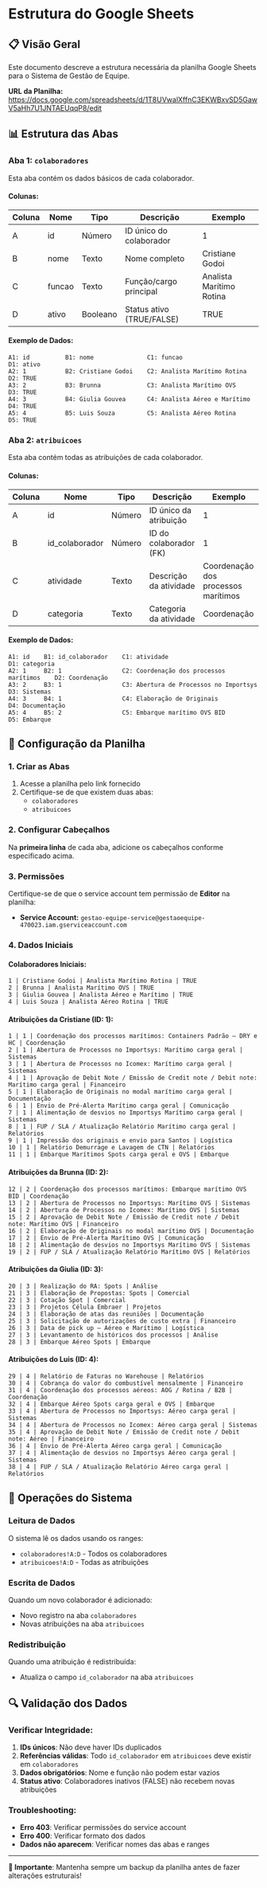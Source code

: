 # Estrutura do Google Sheets

## 📋 Visão Geral

Este documento descreve a estrutura necessária da planilha Google Sheets para o Sistema de Gestão de Equipe.

**URL da Planilha:** https://docs.google.com/spreadsheets/d/1T8UVwalXffnC3EKWBxvSD5GawV5aHh7U1JNTAEUqqP8/edit

## 📊 Estrutura das Abas

### Aba 1: `colaboradores`

Esta aba contém os dados básicos de cada colaborador.

#### Colunas:
| Coluna | Nome | Tipo | Descrição | Exemplo |
|--------|------|------|-----------|---------|
| A | id | Número | ID único do colaborador | 1 |
| B | nome | Texto | Nome completo | Cristiane Godoi |
| C | funcao | Texto | Função/cargo principal | Analista Marítimo Rotina |
| D | ativo | Booleano | Status ativo (TRUE/FALSE) | TRUE |

#### Exemplo de Dados:
```
A1: id          B1: nome               C1: funcao                    D1: ativo
A2: 1           B2: Cristiane Godoi    C2: Analista Marítimo Rotina  D2: TRUE
A3: 2           B3: Brunna             C3: Analista Marítimo OVS     D3: TRUE
A4: 3           B4: Giulia Gouvea      C4: Analista Aéreo e Marítimo D4: TRUE
A5: 4           B5: Luis Souza         C5: Analista Aéreo Rotina     D5: TRUE
```

### Aba 2: `atribuicoes`

Esta aba contém todas as atribuições de cada colaborador.

#### Colunas:
| Coluna | Nome | Tipo | Descrição | Exemplo |
|--------|------|------|-----------|---------|
| A | id | Número | ID único da atribuição | 1 |
| B | id_colaborador | Número | ID do colaborador (FK) | 1 |
| C | atividade | Texto | Descrição da atividade | Coordenação dos processos marítimos |
| D | categoria | Texto | Categoria da atividade | Coordenação |

#### Exemplo de Dados:
```
A1: id    B1: id_colaborador    C1: atividade                              D1: categoria
A2: 1     B2: 1                 C2: Coordenação dos processos marítimos    D2: Coordenação
A3: 2     B3: 1                 C3: Abertura de Processos no Importsys     D3: Sistemas
A4: 3     B4: 1                 C4: Elaboração de Originais                D4: Documentação
A5: 4     B5: 2                 C5: Embarque marítimo OVS BID              D5: Embarque
```

## 🔧 Configuração da Planilha

### 1. Criar as Abas
1. Acesse a planilha pelo link fornecido
2. Certifique-se de que existem duas abas:
   - `colaboradores`
   - `atribuicoes`

### 2. Configurar Cabeçalhos
Na **primeira linha** de cada aba, adicione os cabeçalhos conforme especificado acima.

### 3. Permissões
Certifique-se de que o service account tem permissão de **Editor** na planilha:
- **Service Account:** `gestao-equipe-service@gestaoequipe-470023.iam.gserviceaccount.com`

### 4. Dados Iniciais

#### Colaboradores Iniciais:
```
1 | Cristiane Godoi | Analista Marítimo Rotina | TRUE
2 | Brunna | Analista Marítimo OVS | TRUE
3 | Giulia Gouvea | Analista Aéreo e Marítimo | TRUE
4 | Luis Souza | Analista Aéreo Rotina | TRUE
```

#### Atribuições da Cristiane (ID: 1):
```
1 | 1 | Coordenação dos processos marítimos: Containers Padrão – DRY e HC | Coordenação
2 | 1 | Abertura de Processos no Importsys: Marítimo carga geral | Sistemas
3 | 1 | Abertura de Processos no Icomex: Marítimo carga geral | Sistemas
4 | 1 | Aprovação de Debit Note / Emissão de Credit note / Debit note: Marítimo carga geral | Financeiro
5 | 1 | Elaboração de Originais no modal marítimo carga geral | Documentação
6 | 1 | Envio de Pré-Alerta Marítimo carga geral | Comunicação
7 | 1 | Alimentação de desvios no Importsys Marítimo carga geral | Sistemas
8 | 1 | FUP / SLA / Atualização Relatório Marítimo carga geral | Relatórios
9 | 1 | Impressão dos originais e envio para Santos | Logística
10 | 1 | Relatório Demurrage e Lavagem de CTN | Relatórios
11 | 1 | Embarque Marítimos Spots carga geral e OVS | Embarque
```

#### Atribuições da Brunna (ID: 2):
```
12 | 2 | Coordenação dos processos marítimos: Embarque marítimo OVS BID | Coordenação
13 | 2 | Abertura de Processos no Importsys: Marítimo OVS | Sistemas
14 | 2 | Abertura de Processos no Icomex: Marítimo OVS | Sistemas
15 | 2 | Aprovação de Debit Note / Emissão de Credit note / Debit note: Marítimo OVS | Financeiro
16 | 2 | Elaboração de Originais no modal marítimo OVS | Documentação
17 | 2 | Envio de Pré-Alerta Marítimo OVS | Comunicação
18 | 2 | Alimentação de desvios no Importsys Marítimo OVS | Sistemas
19 | 2 | FUP / SLA / Atualização Relatório Marítimo OVS | Relatórios
```

#### Atribuições da Giulia (ID: 3):
```
20 | 3 | Realização do RA: Spots | Análise
21 | 3 | Elaboração de Propostas: Spots | Comercial
22 | 3 | Cotação Spot | Comercial
23 | 3 | Projetos Célula Embraer | Projetos
24 | 3 | Elaboração de atas das reuniões | Documentação
25 | 3 | Solicitação de autorizações de custo extra | Financeiro
26 | 3 | Data de pick up – Aéreo e Marítimo | Logística
27 | 3 | Levantamento de históricos dos processos | Análise
28 | 3 | Embarque Aéreo Spots | Embarque
```

#### Atribuições do Luis (ID: 4):
```
29 | 4 | Relatório de Faturas no Warehouse | Relatórios
30 | 4 | Cobrança do valor do combustível mensalmente | Financeiro
31 | 4 | Coordenação dos processos aéreos: AOG / Rotina / B2B | Coordenação
32 | 4 | Embarque Aéreo Spots carga geral e OVS | Embarque
33 | 4 | Abertura de Processos no Importsys: Aéreo carga geral | Sistemas
34 | 4 | Abertura de Processos no Icomex: Aéreo carga geral | Sistemas
35 | 4 | Aprovação de Debit Note / Emissão de Credit note / Debit note: Aéreo | Financeiro
36 | 4 | Envio de Pré-Alerta Aéreo carga geral | Comunicação
37 | 4 | Alimentação de desvios no Importsys Aéreo carga geral | Sistemas
38 | 4 | FUP / SLA / Atualização Relatório Aéreo carga geral | Relatórios
```

## 🔄 Operações do Sistema

### Leitura de Dados
O sistema lê os dados usando os ranges:
- `colaboradores!A:D` - Todos os colaboradores
- `atribuicoes!A:D` - Todas as atribuições

### Escrita de Dados
Quando um novo colaborador é adicionado:
- Novo registro na aba `colaboradores`
- Novas atribuições na aba `atribuicoes`

### Redistribuição
Quando uma atribuição é redistribuída:
- Atualiza o campo `id_colaborador` na aba `atribuicoes`

## 🔍 Validação dos Dados

### Verificar Integridade:
1. **IDs únicos**: Não deve haver IDs duplicados
2. **Referências válidas**: Todo `id_colaborador` em `atribuicoes` deve existir em `colaboradores`
3. **Dados obrigatórios**: Nome e função não podem estar vazios
4. **Status ativo**: Colaboradores inativos (FALSE) não recebem novas atribuições

### Troubleshooting:
- **Erro 403**: Verificar permissões do service account
- **Erro 400**: Verificar formato dos dados
- **Dados não aparecem**: Verificar nomes das abas e ranges

---

**📌 Importante**: Mantenha sempre um backup da planilha antes de fazer alterações estruturais!
